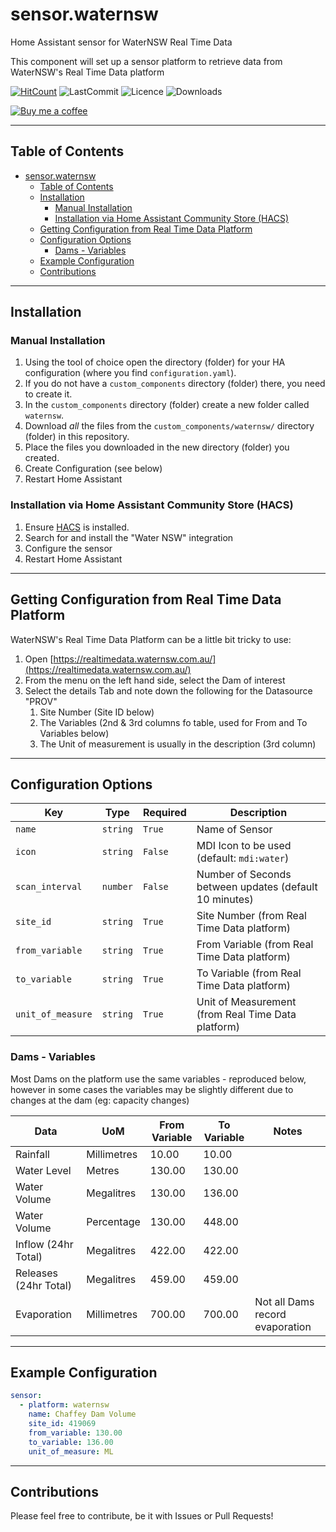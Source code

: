 # sensor.waternsw

Home Assistant sensor for WaterNSW Real Time Data

This component will set up a sensor platform to retrieve data from WaterNSW's Real Time Data platform

[![HitCount](http://hits.dwyl.io/bacco007/sensorwaternsw.svg)](http://hits.dwyl.io/bacco007/sensorwaternsw)
![LastCommit](https://img.shields.io/github/last-commit/bacco007/sensor.waternsw)
![Licence](https://img.shields.io/github/license/bacco007/sensor.waternsw)
![Downloads](https://img.shields.io/github/downloads/bacco007/sensor.waternsw/total)

[![Buy me a coffee][buymeacoffee-shield]][buymeacoffee]

---

## Table of Contents

- [sensor.waternsw](#sensorwaternsw)
  - [Table of Contents](#table-of-contents)
  - [Installation](#installation)
    - [Manual Installation](#manual-installation)
    - [Installation via Home Assistant Community Store (HACS)](#installation-via-home-assistant-community-store-hacs)
  - [Getting Configuration from Real Time Data Platform](#getting-configuration-from-real-time-data-platform)
  - [Configuration Options](#configuration-options)
    - [Dams - Variables](#dams---variables)
  - [Example Configuration](#example-configuration)
  - [Contributions](#contributions)

---

## Installation

### Manual Installation

1. Using the tool of choice open the directory (folder) for your HA configuration (where you find `configuration.yaml`).
2. If you do not have a `custom_components` directory (folder) there, you need to create it.
3. In the `custom_components` directory (folder) create a new folder called `waternsw`.
4. Download _all_ the files from the `custom_components/waternsw/` directory (folder) in this repository.
5. Place the files you downloaded in the new directory (folder) you created.
6. Create Configuration (see below)
7. Restart Home Assistant

### Installation via Home Assistant Community Store (HACS)

1. Ensure [HACS](http://hacs.xyz/) is installed.
2. Search for and install the "Water NSW" integration
3. Configure the sensor
4. Restart Home Assistant

---

## Getting Configuration from Real Time Data Platform

WaterNSW's Real Time Data Platform can be a little bit tricky to use:

1. Open [https://realtimedata.waternsw.com.au/](https://realtimedata.waternsw.com.au/)
2. From the menu on the left hand side, select the Dam of interest
3. Select the details Tab and note down the following for the Datasource "PROV"
   1. Site Number (Site ID below)
   2. The Variables (2nd & 3rd columns fo table, used for From and To Variables below)
   3. The Unit of measurement is usually in the description (3rd column)

---

## Configuration Options

| Key               | Type     | Required | Description                                        |
| ----------------- | -------- | -------- | -------------------------------------------------- |
| `name`            | `string` | `True`   | Name of Sensor                                     |
| `icon` | `string` | `False` | MDI Icon to be used (default: `mdi:water`) |
| `scan_interval` | `number` | `False` | Number of Seconds between updates (default 10 minutes) |
| `site_id`         | `string` | `True`   | Site Number (from Real Time Data platform)         |
| `from_variable`   | `string` | `True`   | From Variable (from Real Time Data platform)       |
| `to_variable`     | `string` | `True`   | To Variable (from Real Time Data platform)         |
| `unit_of_measure` | `string` | `True`   | Unit of Measurement (from Real Time Data platform) |

### Dams - Variables

Most Dams on the platform use the same variables - reproduced below, however in some cases the variables may be slightly different due to changes at the dam (eg: capacity changes)

| Data | UoM | From Variable | To Variable | Notes |
| --- | --- | --- | --- | --- |
| Rainfall | Millimetres | 10.00 | 10.00 |
| Water Level | Metres | 130.00 | 130.00 |
| Water Volume | Megalitres | 130.00 | 136.00 |
| Water Volume | Percentage | 130.00 | 448.00 |
| Inflow (24hr Total) | Megalitres | 422.00 | 422.00 |
| Releases (24hr Total) | Megalitres | 459.00 | 459.00 |
| Evaporation | Millimetres | 700.00 | 700.00 | Not all Dams record evaporation |

---

## Example Configuration

```yaml
sensor:
  - platform: waternsw
    name: Chaffey Dam Volume
    site_id: 419069
    from_variable: 130.00
    to_variable: 136.00
    unit_of_measure: ML
```

---

## Contributions

Please feel free to contribute, be it with Issues or Pull Requests!

[buymeacoffee-shield]: https://www.buymeacoffee.com/assets/img/guidelines/download-assets-sm-2.svg
[buymeacoffee]: https://www.buymeacoffee.com/bacco007
